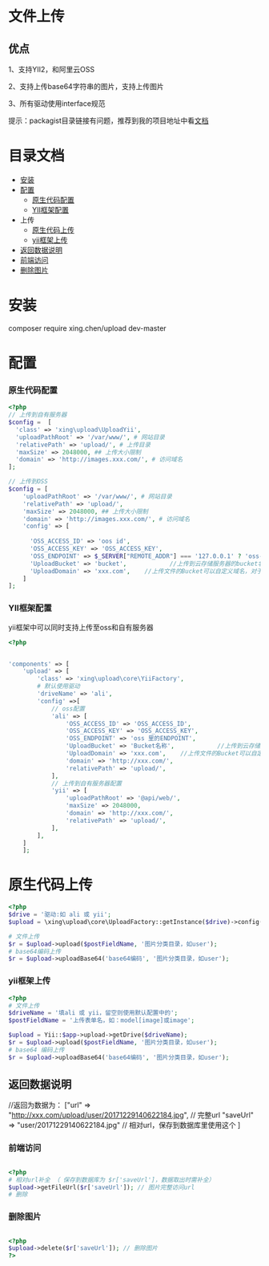 # 文件上传
## 优点
1、支持YII2，和阿里云OSS

2、支持上传base64字符串的图片，支持上传图片

3、所有驱动使用interface规范

提示：packagist目录链接有问题，推荐到我的项目地址中看[文档](https://github.com/aa0604/upload)
# 目录文档
* [安装](#安装)
* [配置](#配置)
    * [原生代码配置](#原生代码配置)
    * [YII框架配置](#YII框架配置)
* 上传
    * [原生代码上传](#原生代码上传)
    * [yii框架上传](#yii框架上传)
* [返回数据说明](#返回数据说明)
* [前端访问](#前端访问)
* [删除图片](#删除图片)

# 安装
composer require xing.chen/upload dev-master

# 配置
### 原生代码配置
```php
<?php
// 上传到自有服务器
$config =  [
  'class' => 'xing\upload\UploadYii',
  'uploadPathRoot' => '/var/www/', # 网站目录
  'relativePath' => 'upload/', # 上传目录
  'maxSize' => 2048000, ## 上传大小限制
  'domain' => 'http://images.xxx.com/', # 访问域名
];

// 上传到OSS
$config = [
    'uploadPathRoot' => '/var/www/', # 网站目录
    'relativePath' => 'upload/',
    'maxSize' => 2048000, ## 上传大小限制
    'domain' => 'http://images.xxx.com/', # 访问域名
    'config' => [
    
      'OSS_ACCESS_ID' => 'oos id',
      'OSS_ACCESS_KEY' => 'OSS_ACCESS_KEY',
      'OSS_ENDPOINT' => $_SERVER["REMOTE_ADDR"] === '127.0.0.1' ? 'oss-cn-shanghai.aliyuncs.com' : 'oss-cn-shanghai-internal.aliyuncs.com',
      'UploadBucket' => 'bucket',            //上传到云存储服务器的bucket名字
      'UploadDomain' => 'xxx.com',    //上传文件的Bucket可以自定义域名，对于不同的Bucket使用不同的自定义域名
    ]
];
```
### YII框架配置

yii框架中可以同时支持上传至oss和自有服务器
```php
<?php


'components' => [
    'upload' => [
        'class' => 'xing\upload\core\YiiFactory',
        # 默认使用驱动
        'driveName' => 'ali',
        'config' =>[
            // oss配置
            'ali' => [
                'OSS_ACCESS_ID' => 'OSS_ACCESS_ID',
                'OSS_ACCESS_KEY' => 'OSS_ACCESS_KEY',
                'OSS_ENDPOINT' => 'oss 里的ENDPOINT',
                'UploadBucket' => 'Bucket名称',            //上传到云存储服务器的bucket名字
                'UploadDomain' => 'xxx.com',    //上传文件的Bucket可以自定义域名，对于不同的Bucket使用不同的自定义域名
                'domain' => 'http://xxx.com/',
                'relativePath' => 'upload/',
            ],
            // 上传到自有服务器配置
            'yii' => [
                'uploadPathRoot' => '@api/web/',
                'maxSize' => 2048000,
                'domain' => 'http://xxx.com/',
                'relativePath' => 'upload/',
            ],
        ],
    ]
    ];
```


# 原生代码上传
```php
<?php
$drive = '驱动:如 ali 或 yii';
$upload = \xing\upload\core\UploadFactory::getInstance($drive)->config('驱动的简单配置，详细参考单一配置');

# 文件上传
$r = $upload->upload($postFieldName, '图片分类目录，如user');
# base64编码上传
$r = $upload->uploadBase64('base64编码', '图片分类目录，如user');

```


### yii框架上传
```php
<?php
# 文件上传
$driveName = '填ali 或 yii，留空则使用默认配置中的';
$postFieldName = '上传表单名，如：model[image]或image';

$upload = Yii::$app->upload->getDrive($driveName);
$r = $upload->upload($postFieldName, '图片分类目录，如user');
# base64 编码上传
$r = $upload->uploadBase64('base64编码', '图片分类目录，如user');


```
## 返回数据说明
//返回为数据为：
["url" => "http://xxx.com/upload/user/20171229140622184.jpg", // 完整url
"saveUrl" => "user/20171229140622184.jpg" // 相对url，保存到数据库里使用这个
]


### 前端访问
```php

<?php
# 相对url补全 （ 保存到数据库为 $r['saveUrl']，数据取出时需补全）
$upload->getFileUrl($r['saveUrl']); // 图片完整访问url
# 删除
```

### 删除图片
```php

<?php
$upload->delete($r['saveUrl']); // 删除图片
?>
```
